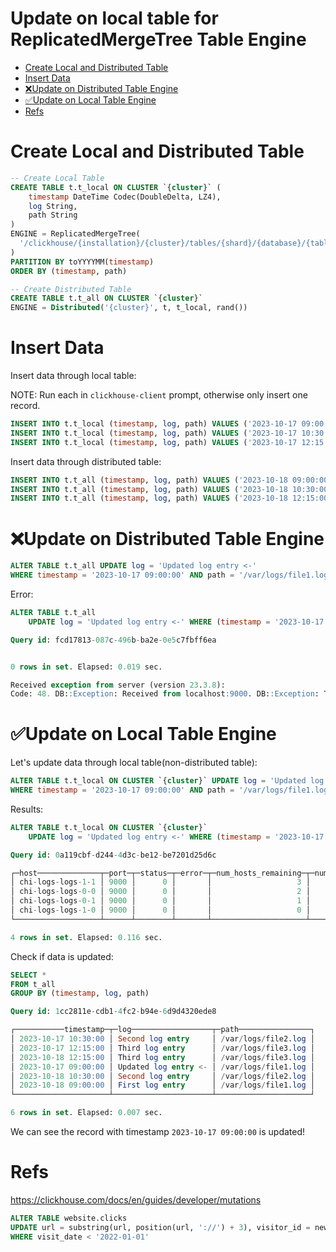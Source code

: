 # Update on local table for ReplicatedMergeTree Table Engine

<!-- toc -->

- [Create Local and Distributed Table](#create-local-and-distributed-table)
- [Insert Data](#insert-data)
- [❌Update on Distributed Table Engine](#%E2%9D%8Cupdate-on-distributed-table-engine)
- [✅Update on Local Table Engine](#%E2%9C%85update-on-local-table-engine)
- [Refs](#refs)

<!-- tocstop -->

# Create Local and Distributed Table

```sql
-- Create Local Table
CREATE TABLE t.t_local ON CLUSTER `{cluster}` (
    timestamp DateTime Codec(DoubleDelta, LZ4),
    log String,
    path String
)
ENGINE = ReplicatedMergeTree(
  '/clickhouse/{installation}/{cluster}/tables/{shard}/{database}/{table}', '{replica}'
)
PARTITION BY toYYYYMM(timestamp)
ORDER BY (timestamp, path)

-- Create Distributed Table
CREATE TABLE t.t_all ON CLUSTER `{cluster}`
ENGINE = Distributed('{cluster}', t, t_local, rand())
```

# Insert Data

Insert data through local table:

NOTE: Run each in `clickhouse-client` prompt, otherwise only insert one record.

```sql
INSERT INTO t.t_local (timestamp, log, path) VALUES ('2023-10-17 09:00:00', 'First log entry', '/var/logs/file1.log');
INSERT INTO t.t_local (timestamp, log, path) VALUES ('2023-10-17 10:30:00', 'Second log entry', '/var/logs/file2.log');
INSERT INTO t.t_local (timestamp, log, path) VALUES ('2023-10-17 12:15:00', 'Third log entry', '/var/logs/file3.log');
```

Insert data through distributed table:

```sql
INSERT INTO t.t_all (timestamp, log, path) VALUES ('2023-10-18 09:00:00', 'First log entry', '/var/logs/file1.log');
INSERT INTO t.t_all (timestamp, log, path) VALUES ('2023-10-18 10:30:00', 'Second log entry', '/var/logs/file2.log');
INSERT INTO t.t_all (timestamp, log, path) VALUES ('2023-10-18 12:15:00', 'Third log entry', '/var/logs/file3.log');
```

# ❌Update on Distributed Table Engine

```sql
ALTER TABLE t.t_all UPDATE log = 'Updated log entry <-'
WHERE timestamp = '2023-10-17 09:00:00' AND path = '/var/logs/file1.log';
```

Error:

```sql
ALTER TABLE t.t_all
    UPDATE log = 'Updated log entry <-' WHERE (timestamp = '2023-10-17 09:00:00') AND (path = '/var/logs/file1.log')

Query id: fcd17813-087c-496b-ba2e-0e5c7fbff6ea


0 rows in set. Elapsed: 0.019 sec.

Received exception from server (version 23.3.8):
Code: 48. DB::Exception: Received from localhost:9000. DB::Exception: Table engine Distributed doesn't support mutations. (NOT_IMPLEMENTED)

```

# ✅Update on Local Table Engine

Let's update data through local table(non-distributed table):

```sql
ALTER TABLE t.t_local ON CLUSTER `{cluster}` UPDATE log = 'Updated log entry <-'
WHERE timestamp = '2023-10-17 09:00:00' AND path = '/var/logs/file1.log';
```

Results:

```sql
ALTER TABLE t.t_local ON CLUSTER `{cluster}`
    UPDATE log = 'Updated log entry <-' WHERE (timestamp = '2023-10-17 09:00:00') AND (path = '/var/logs/file1.log')

Query id: 0a119cbf-d244-4d3c-be12-be7201d25d6c

┌─host──────────────┬─port─┬─status─┬─error─┬─num_hosts_remaining─┬─num_hosts_active─┐
│ chi-logs-logs-1-1 │ 9000 │      0 │       │                   3 │                0 │
│ chi-logs-logs-0-0 │ 9000 │      0 │       │                   2 │                0 │
│ chi-logs-logs-0-1 │ 9000 │      0 │       │                   1 │                0 │
│ chi-logs-logs-1-0 │ 9000 │      0 │       │                   0 │                0 │
└───────────────────┴──────┴────────┴───────┴─────────────────────┴──────────────────┘

4 rows in set. Elapsed: 0.116 sec.
```

Check if data is updated:

```sql
SELECT *
FROM t_all
GROUP BY (timestamp, log, path)

Query id: 1cc2811e-cdb1-4fc2-b94e-6d9d4320ede8

┌───────────timestamp─┬─log──────────────────┬─path────────────────┐
│ 2023-10-17 10:30:00 │ Second log entry     │ /var/logs/file2.log │
│ 2023-10-17 12:15:00 │ Third log entry      │ /var/logs/file3.log │
│ 2023-10-18 12:15:00 │ Third log entry      │ /var/logs/file3.log │
│ 2023-10-17 09:00:00 │ Updated log entry <- │ /var/logs/file1.log │
│ 2023-10-18 10:30:00 │ Second log entry     │ /var/logs/file2.log │
│ 2023-10-18 09:00:00 │ First log entry      │ /var/logs/file1.log │
└─────────────────────┴──────────────────────┴─────────────────────┘

6 rows in set. Elapsed: 0.007 sec.
```

We can see the record with timestamp `2023-10-17 09:00:00` is updated!

# Refs

https://clickhouse.com/docs/en/guides/developer/mutations

```sql
ALTER TABLE website.clicks
UPDATE url = substring(url, position(url, '://') + 3), visitor_id = new_visit_id
WHERE visit_date < '2022-01-01'
```
